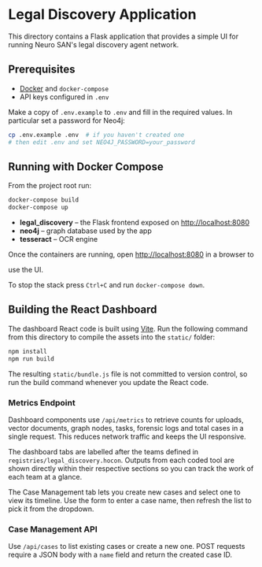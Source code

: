 # Legal Discovery Application

This directory contains a Flask application that provides a simple UI for running
Neuro SAN's legal discovery agent network.

## Prerequisites

- [Docker](https://docs.docker.com/get-docker/) and `docker-compose`
- API keys configured in `.env`

Make a copy of `.env.example` to `.env` and fill in the required values. In
particular set a password for Neo4j:

```bash
cp .env.example .env  # if you haven't created one
# then edit .env and set NEO4J_PASSWORD=your_password
```

## Running with Docker Compose

From the project root run:

```bash
docker-compose build
docker-compose up
```


- **legal_discovery** – the Flask frontend exposed on <http://localhost:8080>
- **neo4j** – graph database used by the app
- **tesseract** – OCR engine

Once the containers are running, open <http://localhost:8080> in a browser to

use the UI.

To stop the stack press `Ctrl+C` and run `docker-compose down`.

## Building the React Dashboard

The dashboard React code is built using [Vite](https://vitejs.dev/). Run the
following command from this directory to compile the assets into the `static/`
folder:

```bash
npm install
npm run build
```

The resulting `static/bundle.js` file is not committed to version control, so run
the build command whenever you update the React code.

### Metrics Endpoint

Dashboard components use `/api/metrics` to retrieve counts for uploads,
vector documents, graph nodes, tasks, forensic logs and total cases in a single request.
This reduces network traffic and keeps the UI responsive.

The dashboard tabs are labelled after the teams defined in
`registries/legal_discovery.hocon`. Outputs from each coded tool are shown
directly within their respective sections so you can track the work of each
team at a glance.

The Case Management tab lets you create new cases and select one to view its
timeline. Use the form to enter a case name, then refresh the list to pick it
from the dropdown.

### Case Management API

Use `/api/cases` to list existing cases or create a new one. POST requests require a JSON body with a `name` field and return the created case ID.
